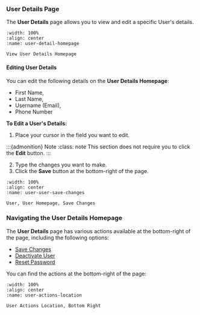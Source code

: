 


### User Details Page

The **User Details** page allows you to view and edit a specific User's details. 



```{lazyfigure} ../../_static/solo_app/User/User-Detail/user-detail-homepage.webp
:width: 100%
:align: center
:name: user-detail-homepage

View User Details Homepage
```


#### Editing User Details


You can edit the following details on the **User Details Homepage**:

- First Name, 
- Last Name,
- Username (Email),
- Phone Number

**To Edit a User's Details:**

1. Place your cursor in the field you want to edit.

:::{admonition} Note
:class: note
This section does not require you to click the **Edit** button.
:::

2. Type the changes you want to make.
3. Click the **Save** button at the bottom-right of the page. 


```{lazyfigure} ../../_static/solo_app/User/Users/user-user-save-changes.webp
:width: 100%
:align: center
:name: user-user-save-changes

User, User Homepage, Save Changes
```



### Navigating the User Details Homepage

The **User Details** page has various actions available at the bottom-right of the page, including the following options:

- [Save Changes](#save-changes)
- [Deactivate User](#deactivate-button)
- [Reset Password](#reset-password)


You can find the actions at the bottom-right of the page:


```{lazyfigure} ../../_static/solo_app/User/User-Detail/user-actions-location.webp
:width: 100%
:align: center
:name: user-actions-location

User Actions Location, Bottom Right
```


